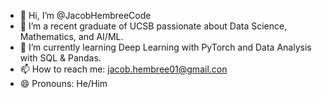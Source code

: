 - 👋 Hi, I’m @JacobHembreeCode
- 👀 I’m a recent graduate of UCSB passionate about Data Science, Mathematics, and AI/ML.
- 🌱 I’m currently learning Deep Learning with PyTorch and Data Analysis with SQL & Pandas.
- 📫 How to reach me: jacob.hembree01@gmail.con
- 😄 Pronouns: He/Him


<!---
JacobHembreeCode/JacobHembreeCode is a ✨ special ✨ repository because its `README.md` (this file) appears on your GitHub profile.
You can click the Preview link to take a look at your changes.
--->
